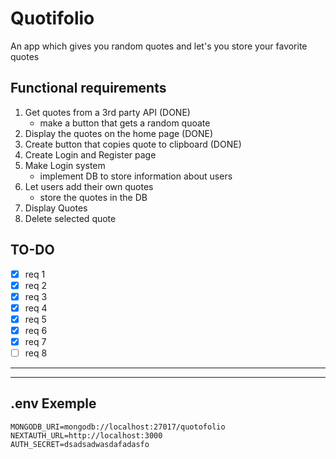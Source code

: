 # Quotifolio

An app which gives you random quotes and let's you store your favorite quotes

## Functional requirements

1. Get quotes from a 3rd party API (DONE)
    - make a button that gets a random quoate
2. Display the quotes on the home page (DONE)
3. Create button that copies quote to clipboard (DONE)
4. Create Login and Register page
5. Make Login system
    - implement DB to store information about users
6. Let users add their own quotes
    - store the quotes in the DB
7. Display Quotes
8. Delete selected quote

## TO-DO

-   [x] req 1
-   [x] req 2
-   [x] req 3
-   [x] req 4
-   [x] req 5
-   [x] req 6
-   [x] req 7
-   [ ] req 8

---

---

## .env Exemple

```
MONGODB_URI=mongodb://localhost:27017/quotofolio
NEXTAUTH_URL=http://localhost:3000
AUTH_SECRET=dsadsadwasdafadasfo
```
